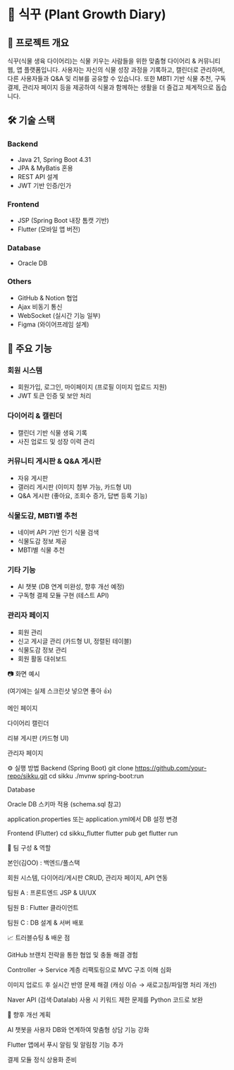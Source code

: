 # 🌱 식꾸 (Plant Growth Diary)
## 📌 프로젝트 개요

식꾸(식물 생육 다이어리)는 식물 키우는 사람들을 위한 맞춤형 다이어리 & 커뮤니티 웹, 앱 플랫폼입니다.
사용자는 자신의 식물 성장 과정을 기록하고, 캘린더로 관리하며, 다른 사용자들과 Q&A 및 리뷰를 공유할 수 있습니다.
또한 MBTI 기반 식물 추천, 구독 결제, 관리자 페이지 등을 제공하여 식물과 함께하는 생활을 더 즐겁고 체계적으로 돕습니다.

## 🛠 기술 스택

### Backend
- Java 21, Spring Boot 4.31
- JPA & MyBatis 혼용
- REST API 설계
- JWT 기반 인증/인가

### Frontend
- JSP (Spring Boot 내장 톰캣 기반)
- Flutter (모바일 앱 버전)
  
### Database
- Oracle DB

### Others
- GitHub & Notion 협업
- Ajax 비동기 통신
- WebSocket (실시간 기능 일부)
- Figma (와이어프레임 설계)

## 🚀 주요 기능

### 회원 시스템
- 회원가입, 로그인, 마이페이지 (프로필 이미지 업로드 지원)
- JWT 토큰 인증 및 보안 처리

### 다이어리 & 캘린더
- 캘린더 기반 식물 생육 기록
- 사진 업로드 및 성장 이력 관리

### 커뮤니티 게시판 & Q&A 게시판
- 자유 게시판
- 갤러리 게시판 (이미지 첨부 가능, 카드형 UI)
- Q&A 게시판 (좋아요, 조회수 증가, 답변 등록 기능)

### 식물도감, MBTI별 추천
- 네이버 API 기반 인기 식물 검색
- 식물도감 정보 제공
- MBTI별 식물 추천

### 기타 기능
- AI 챗봇 (DB 연계 미완성, 향후 개선 예정)
- 구독형 결제 모듈 구현 (테스트 API)

### 관리자 페이지
- 회원 관리
- 신고 게시글 관리 (카드형 UI, 정렬된 테이블)
- 식물도감 정보 관리
- 회원 활동 대쉬보드

📷 화면 예시

(여기에는 실제 스크린샷 넣으면 좋아 👍)

메인 페이지

다이어리 캘린더

리뷰 게시판 (카드형 UI)

관리자 페이지

⚙️ 실행 방법
Backend (Spring Boot)
git clone https://github.com/your-repo/sikku.git
cd sikku
./mvnw spring-boot:run

Database

Oracle DB 스키마 적용 (schema.sql 참고)

application.properties 또는 application.yml에서 DB 설정 변경

Frontend (Flutter)
cd sikku_flutter
flutter pub get
flutter run

👥 팀 구성 & 역할

본인(김OO) : 백엔드/풀스택

회원 시스템, 다이어리/게시판 CRUD, 관리자 페이지, API 연동

팀원 A : 프론트엔드 JSP & UI/UX

팀원 B : Flutter 클라이언트

팀원 C : DB 설계 & 서버 배포

📈 트러블슈팅 & 배운 점

GitHub 브랜치 전략을 통한 협업 및 충돌 해결 경험

Controller → Service 계층 리팩토링으로 MVC 구조 이해 심화

이미지 업로드 후 실시간 반영 문제 해결 (캐싱 이슈 → 새로고침/파일명 처리 개선)

Naver API (검색·Datalab) 사용 시 키워드 제한 문제를 Python 코드로 보완

🔮 향후 개선 계획

AI 챗봇을 사용자 DB와 연계하여 맞춤형 상담 기능 강화

Flutter 앱에서 푸시 알림 및 알림창 기능 추가

결제 모듈 정식 상용화 준비
